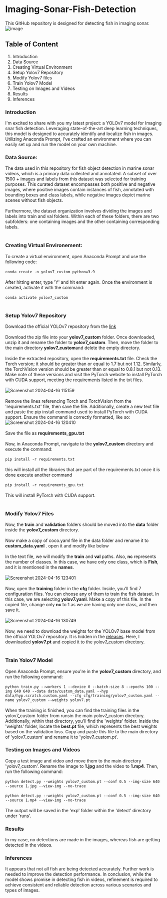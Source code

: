 # Imaging-Sonar-Fish-Detection
This GitHub repository is designed for detecting fish in imaging sonar.
![image](https://github.com/meerap1/Imaging-Sonar-Fish-Detection/assets/156745402/fc4c23b5-9221-45b5-93cf-d7af0ccedacb)

## Table of Content
1. Introduction
2. Data Source
3. Creating Virtual Environment
4. Setup Yolov7 Repository
5. Modify Yolov7 files
6. Train Yolov7 Model
7. Testing on Images and Videos
8. Results
9. Inferences

### Introduction
I'm excited to share with you my latest project: a YOLOv7 model for Imaging snar fish detection. Leveraging state-of-the-art deep learning techniques, this model is designed to accurately identify and localize fish in images. Utilizing Anaconda Prompt, I've crafted an environment where you can easily set up and run the model on your own machine.

### Data Source:
The data used in this repository for fish object detection in marine sonar videos, which is a primary data collected and annotated. A subset of over 1500 + images and labels from this dataset was selected for training purposes. This curated dataset encompasses both positive and negative images, where positive images contain instances of fish, annotated with bounding boxes and class labels, while negative images depict marine scenes without fish objects. <br/>
<br/>
Furthermore, the dataset organization involves dividing the images and labels into train and val folders. Within each of these folders, there are two subfolders: one containing images and the other containing corresponding labels. <br/>
<br/>
### Creating Virtual Environement:
To create a virtual environment, open Anaconda Prompt and use the following code: <br/>
<br/>
`conda create -n yolov7_custom python=3.9` <br/>
<br/>
After hitting enter, type 'Y' and hit enter again. Once the environment is created, activate it with the command: <br/>
<br/>
`conda activate yolov7_custom` <br/>
<br/>
###  Setup Yolov7 Repository
Download the official YOLOv7 repository from the [link](https://github.com/WongKinYiu/yolov7) <br/>
<br/>
Download the zip file into your **yolov7_custom** folder. Once downloaded, unzip it and rename the folder to **yolov7_custom**. Then, move the folder to the main directory **yolov7_custom**and delete the empty directory. <br/>
<br/>
Inside the extracted repository, open the **requirements.txt** file. Check the Torch version; it should be greater than or equal to 1.7 but not 1.12. Similarly, the TorchVision version should be greater than or equal to 0.8.1 but not 0.13. Make note of these versions and visit the PyTorch website to install PyTorch with CUDA support, meeting the requirements listed in the txt files. <br/>
<br/>
![Screenshot 2024-04-16 115159](https://github.com/meerap1/FISH-DETECTION/assets/156745402/b0e2bf66-3340-48e4-bc3a-0f1cf753b797) <br/>
<br/>
Remove the lines referencing Torch and TorchVision from the 'requirements.txt' file, then save the file. Additionally, create a new text file and paste the pip install command used to install PyTorch with CUDA support. Ensure the command is correctly formatted, like so: <br/>
![Screenshot 2024-04-16 120410](https://github.com/meerap1/FISH-DETECTION/assets/156745402/d0187060-3507-4bc9-a362-e672b4788189)  <br/>
 <br/>
Save the file as **requirements_gpu.txt** <br/>
<br/>
Now, in Anaconda Prompt, navigate to the **yolov7_custom** directory and execute the command: <br/>
<br/>
`pip install -r requirements.txt` <br/>
<br/>
this will install all the libraries that are part of the requirements.txt once it is done execute another command <br/>
<br/>
`pip install -r requirements_gpu.txt` <br/>
<br/>
This will install PyTorch with CUDA support. <br/>
<br/>
### Modify Yolov7 Files
Now, the **train** and **validation** folders should be moved into the **data** folder inside the **yolov7_custom** directory. <br/>
<br/>
Now make a copy of coco.yaml file in the data folder and rename it to **custom_data.yaml** . open it and modify like below <br/>
<br/>
In the text file, we will modify the **train** and **val** paths. Also, **nc** represents the number of classes. In this case, we have only one class, which is **Fish**, and it is mentioned in the **names**. <br/>
<br/>
![Screenshot 2024-04-16 123401](https://github.com/meerap1/FISH-DETECTION/assets/156745402/0a6a70c9-79bf-41fa-bbb9-e4737eeaca06) <br/>
<br/>
Now, open the **training** folder in the **cfg** folder. Inside, you'll find 7 configuration files. You can choose any of them to train the fish dataset. In this case, we are selecting **yolov7.yaml**. Make a copy of this file. In the copied file, change only **nc** to 1 as we are having only one class, and then save it. <br/>
<br/>
![Screenshot 2024-04-16 130749](https://github.com/meerap1/FISH-DETECTION/assets/156745402/53cfd46b-5c8b-40e5-ba79-932575a57e0a) <br/>
<br/>
Now, we need to download the weights for the YOLOv7 base model from the official YOLOv7 repository. It is hidden in the [releases](https://github.com/WongKinYiu/yolov7/releases). Here, I downloaded **yolov7.pt** and copied it to the yolov7_custom directory. <br/>
<br/>
### Train Yolov7 Model
Open Anaconda Prompt, ensure you're in the **yolov7_custom** directory, and run the following command: <br/>
<br/>
`python train.py --workers 1 --device 0 --batch-size 8 --epochs 100 --img 640 640 --data data/custom_data.yaml --hyp data/hyp.scratch.custom.yaml --cfg cfg/training/yolov7_custom.yaml --name yolov7_custom --weights yolov7.pt` <br/>
<br/>
When the training is finished, you can find the training files in the yolov7_custom folder from runsin the main yolov7_custom directory. Additionally, within that directory, you'll find the 'weights' folder. Inside the 'weights' folder, locate the **best.pt** file, which represents the best weights based on the validation loss. Copy and paste this file to the main directory of 'yolov7_custom' and rename it to 'yolov7_custom.pt'.
### Testing on Images and Videos
Copy a test image and video and move them to the main directory 'yolov7_custom'. Rename the image to **1.jpg** and the video to **1.mp4**. Then, run the following command: <br/>
<br/>
`python detect.py --weights yolov7_custom.pt --conf 0.5 --img-size 640 --source 1.jpg --view-img --no-trace` <br/>
<br/>
`python detect.py --weights yolov7_custom.pt --conf 0.5 --img-size 640 --source 1.mp4 --view-img --no-trace` <br/>
<br/>
The output will be saved in the 'exp' folder within the 'detect' directory under 'runs'.
### Results
In my case, no detections are made in the images, whereas fish are getting detected in the videos.
### Inferences
It appears that not all fish are being detected accurately. Further work is needed to improve the detection performance. In conclusion, while the model shows promise in detecting fish in videos, refinement is required to achieve consistent and reliable detection across various scenarios and types of images.



